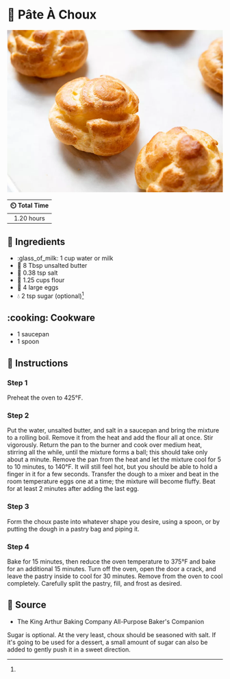 # :pie: Pâte À Choux

![Pâte À Choux](../../assets/images/pâte-à-choux.jpg)

| :timer_clock: Total Time |
|:-----------------------: |
| 1.20 hours |

## :salt: Ingredients

- :glass_of_milk: 1 cup water or milk
- :butter: 8 Tbsp unsalted butter
- :salt: 0.38 tsp salt
- :ear_of_rice: 1.25 cups flour
- :egg: 4 large eggs
- :droplet: 2 tsp sugar (optional)[^1]

## :cooking: Cookware

- 1 saucepan
- 1 spoon

## :pencil: Instructions

### Step 1

Preheat the oven to 425°F.

### Step 2

Put the water, unsalted butter, and salt in a saucepan and bring the mixture to a rolling boil. Remove it from the heat
and add the flour all at once. Stir vigorously. Return the pan to the burner and cook over medium heat, stirring all the
while, until the mixture forms a ball; this should take only about a minute. Remove the pan from the heat and let the
mixture cool for 5 to 10 minutes, to 140°F. It will still feel hot, but you should be able to hold a finger in it for a
few seconds. Transfer the dough to a mixer and beat in the room temperature eggs one at a time; the mixture will become
fluffy. Beat for at least 2 minutes after adding the last egg.

### Step 3

Form the choux paste into whatever shape you desire, using a spoon, or by putting the dough in a pastry bag and piping
it.

### Step 4

Bake for 15 minutes, then reduce the oven temperature to 375°F and bake for an additional 15 minutes. Turn off the
oven, open the door a crack, and leave the pastry inside to cool for 30 minutes. Remove from the oven to cool
completely. Carefully split the pastry, fill, and frost as desired.

## :link: Source

- The King Arthur Baking Company All-Purpose Baker's Companion

[^1]:
  Sugar is optional. At the very least, choux should be seasoned with salt. If it's going to be used for a dessert, a
  small amount of sugar can also be added to gently push it in a sweet direction.
